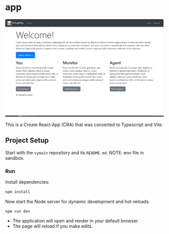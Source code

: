 # app
![image info](./landing.png)

This is a Create React App (CRA) that was converted to Typescript and Vite.

## Project Setup
Start with the `vymain` repository and its `README.md`.
NOTE: env file in sandbox.

### Run
Install dependencies:
```bash
npm install
```
Now start the Node server for dynamic development and hot-reloads.
```
npm run dev
```
- The application will open and render in your default browser.
- The page will reload if you make edits.

  
